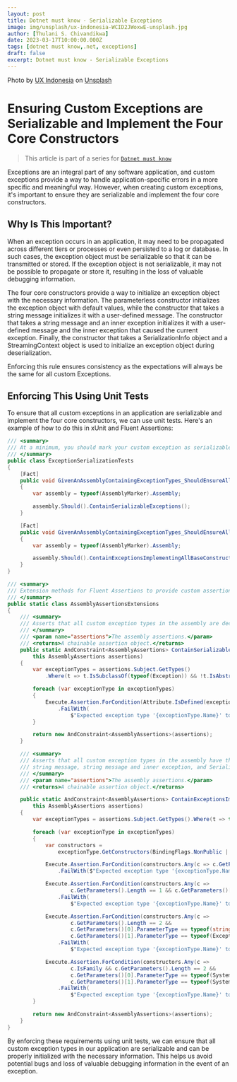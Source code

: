 ```yaml
---
layout: post
title: Dotnet must know - Serializable Exceptions
image: img/unsplash/ux-indonesia-WCID2JWoxwE-unsplash.jpg
author: [Thulani S. Chivandikwa]
date: 2023-03-17T10:00:00.000Z
tags: [dotnet must know,.net, exceptions]
draft: false
excerpt: Dotnet must know - Serializable Exceptions
---
```


Photo by <a href="https://unsplash.com/@uxindo?utm_source=unsplash&utm_medium=referral&utm_content=creditCopyText">UX Indonesia</a> on <a href="https://unsplash.com/photos/WCID2JWoxwE?utm_source=unsplash&utm_medium=referral&utm_content=creditCopyText">Unsplash</a>

# Ensuring Custom Exceptions are Serializable and Implement the Four Core Constructors

> This article is part of a series for [`Dotnet must know`](https://www.drunkonmonads.com/tags/dotnet-must-know/)

Exceptions are an integral part of any software application, and custom exceptions provide a way to handle application-specific errors in a more specific and meaningful way. However, when creating custom exceptions, it's important to ensure they are serializable and implement the four core constructors.

## Why Is This Important?

When an exception occurs in an application, it may need to be propagated across different tiers or processes or even persisted to a log or database. In such cases, the exception object must be serializable so that it can be transmitted or stored. If the exception object is not serializable, it may not be possible to propagate or store it, resulting in the loss of valuable debugging information.

The four core constructors provide a way to initialize an exception object with the necessary information. The parameterless constructor initializes the exception object with default values, while the constructor that takes a string message initializes it with a user-defined message. The constructor that takes a string message and an inner exception initializes it with a user-defined message and the inner exception that caused the current exception. Finally, the constructor that takes a SerializationInfo object and a StreamingContext object is used to initialize an exception object during deserialization.

Enforcing this rule ensures consistency as the expectations will always be the same for all custom Exceptions.

## Enforcing This Using Unit Tests

To ensure that all custom exceptions in an application are serializable and implement the four core constructors, we can use unit tests. Here's an example of how to do this in xUnit and Fluent Assertions:

```csharp
/// <summary>
/// At a minimum, you should mark your custom exception as serializable and implement the four basic constructors
/// </summary>
public class ExceptionSerializationTests
{
    [Fact]
    public void GivenAnAssemblyContainingExceptionTypes_ShouldEnsureAllExceptionTypesAreSerializable()
    {
        var assembly = typeof(AssemblyMarker).Assembly;

        assembly.Should().ContainSerializableExceptions();
    }

    [Fact]
    public void GivenAnAssemblyContainingExceptionTypes_ShouldEnsureAllExceptionTypesHaveTheFourBasicConstructors()
    {
        var assembly = typeof(AssemblyMarker).Assembly;

        assembly.Should().ContainExceptionsImplementingAllBaseConstructors();
    }
}
```

```csharp
/// <summary>
/// Extension methods for Fluent Assertions to provide custom assertions for the Assembly type.
/// </summary>
public static class AssemblyAssertionsExtensions
{
    /// <summary>
    /// Asserts that all custom exception types in the assembly are decorated with the Serializable attribute.
    /// </summary>
    /// <param name="assertions">The assembly assertions.</param>
    /// <returns>A chainable assertion object.</returns>
    public static AndConstraint<AssemblyAssertions> ContainSerializableExceptions(
        this AssemblyAssertions assertions)
    {
        var exceptionTypes = assertions.Subject.GetTypes()
            .Where(t => t.IsSubclassOf(typeof(Exception)) && !t.IsAbstract);

        foreach (var exceptionType in exceptionTypes)
        {
            Execute.Assertion.ForCondition(Attribute.IsDefined(exceptionType, typeof(SerializableAttribute)))
                .FailWith(
                    $"Expected exception type '{exceptionType.Name}' to be decorated with SerializableAttribute.");
        }

        return new AndConstraint<AssemblyAssertions>(assertions);
    }

    /// <summary>
    /// Asserts that all custom exception types in the assembly have the four basic constructors: parameterless,
    /// string message, string message and inner exception, and SerializationInfo and StreamingContext.
    /// </summary>
    /// <param name="assertions">The assembly assertions.</param>
    /// <returns>A chainable assertion object.</returns>

    public static AndConstraint<AssemblyAssertions> ContainExceptionsImplementingAllBaseConstructors(
        this AssemblyAssertions assertions)
    {
        var exceptionTypes = assertions.Subject.GetTypes().Where(t => typeof(Exception).IsAssignableFrom(t));

        foreach (var exceptionType in exceptionTypes)
        {
            var constructors =
                exceptionType.GetConstructors(BindingFlags.NonPublic | BindingFlags.Instance | BindingFlags.Public);

            Execute.Assertion.ForCondition(constructors.Any(c => c.GetParameters().Length == 0))
                .FailWith($"Expected exception type '{exceptionType.Name}' to have a parameterless constructor.");

            Execute.Assertion.ForCondition(constructors.Any(c =>
                    c.GetParameters().Length == 1 && c.GetParameters()[0].ParameterType == typeof(string)))
                .FailWith(
                    $"Expected exception type '{exceptionType.Name}' to have a constructor that takes a string message.");

            Execute.Assertion.ForCondition(constructors.Any(c =>
                    c.GetParameters().Length == 2 &&
                    c.GetParameters()[0].ParameterType == typeof(string) &&
                    c.GetParameters()[1].ParameterType == typeof(Exception)))
                .FailWith(
                    $"Expected exception type '{exceptionType.Name}' to have a constructor that takes a string message and an inner exception.");

            Execute.Assertion.ForCondition(constructors.Any(c =>
                    c.IsFamily && c.GetParameters().Length == 2 &&
                    c.GetParameters()[0].ParameterType == typeof(System.Runtime.Serialization.SerializationInfo) &&
                    c.GetParameters()[1].ParameterType == typeof(System.Runtime.Serialization.StreamingContext)))
                .FailWith(
                    $"Expected exception type '{exceptionType.Name}' to have a protected constructor that takes a SerializationInfo object and a StreamingContext object.");
        }

        return new AndConstraint<AssemblyAssertions>(assertions);
    }
}
```

By enforcing these requirements using unit tests, we can ensure that all custom exception types in our application are serializable and can be properly initialized with the necessary information. This helps us avoid potential bugs and loss of valuable debugging information in the event of an exception.
